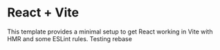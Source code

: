 # React + Vite

This template provides a minimal setup to get React working in Vite with HMR and some ESLint rules.
Testing rebase
